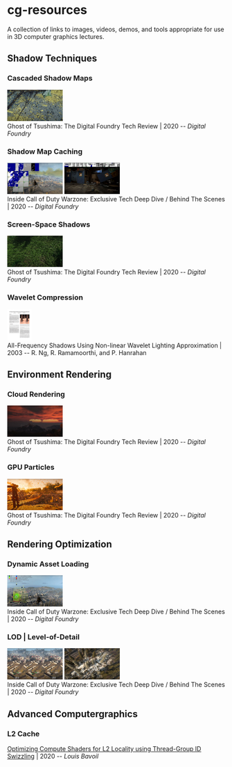 # **cg-resources**

A collection of links to images, videos, demos, and tools appropriate for use in 3D computer graphics lectures.




## Shadow Techniques

### Cascaded Shadow Maps

[<img src="./thumbnails/youtube-X2sOQjSf-LI-403.jpg" width="128">](https://youtu.be/X2sOQjSf-LI?t=403)
<br> Ghost of Tsushima: The Digital Foundry Tech Review | 2020 -- *Digital Foundry*


### Shadow Map Caching

[<img src="./thumbnails/youtube-mvdTtl27TpM-946.jpg" width="128">](https://youtu.be/mvdTtl27TpM?t=901)
[<img src="./thumbnails/youtube-mvdTtl27TpM-1004.jpg" width="128">](https://youtu.be/mvdTtl27TpM?t=1004)
<br> Inside Call of Duty Warzone: Exclusive Tech Deep Dive / Behind The Scenes | 2020 -- *Digital Foundry* 

### Screen-Space Shadows

[<img src="./thumbnails/youtube-X2sOQjSf-LI-418.jpg" width="128">](https://youtu.be/X2sOQjSf-LI?t=403)
<br> Ghost of Tsushima: The Digital Foundry Tech Review | 2020 -- *Digital Foundry*



### Wavelet Compression

[<img src="./thumbnails/paper-ng-allfreq.jpg" height="72">](https://cseweb.ucsd.edu/~ravir/papers/allfreq/allfreq.pdf)
<br> All-Frequency Shadows Using Non-linear Wavelet Lighting Approximation | 2003 -- R. Ng, R. Ramamoorthi, and P. Hanrahan


## Environment Rendering

### Cloud Rendering

[<img src="./thumbnails/youtube-X2sOQjSf-LI-321.jpg" width="128">](https://youtu.be/X2sOQjSf-LI?t=304)
<br> Ghost of Tsushima: The Digital Foundry Tech Review | 2020 -- *Digital Foundry*


### GPU Particles

[<img src="./thumbnails/youtube-X2sOQjSf-LI-461.jpg" width="128">](https://youtu.be/X2sOQjSf-LI?t=448)
<br> Ghost of Tsushima: The Digital Foundry Tech Review | 2020 -- *Digital Foundry*



## Rendering Optimization

### Dynamic Asset Loading

[<img src="./thumbnails/youtube-mvdTtl27TpM-555.jpg" width="128">](https://youtu.be/mvdTtl27TpM?t=555)
<br> Inside Call of Duty Warzone: Exclusive Tech Deep Dive / Behind The Scenes | 2020 -- *Digital Foundry* 


### LOD | Level-of-Detail

[<img src="./thumbnails/youtube-mvdTtl27TpM-662.jpg" width="128">](https://youtu.be/mvdTtl27TpM?t=662)
[<img src="./thumbnails/youtube-mvdTtl27TpM-741.jpg" width="128">](https://youtu.be/mvdTtl27TpM?t=741)
<br> Inside Call of Duty Warzone: Exclusive Tech Deep Dive / Behind The Scenes | 2020 -- *Digital Foundry* 


## Advanced Computergraphics

### L2 Cache

[Optimizing Compute Shaders for L2 Locality using Thread-Group ID Swizzling](https://developer.nvidia.com/blog/optimizing-compute-shaders-for-l2-locality-using-thread-group-id-swizzling/) | 2020 -- *Louis Bavoil*
